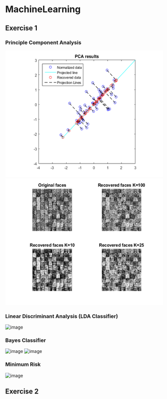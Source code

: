 # MachineLearning

## Exercise 1

### Principle Component Analysis

<img src="/photos/pca.png" width="500" height="400" />
<img src="/photos/pca_on_faces.png" width="500" height="400" />

### Linear Discriminant Analysis (LDA Classifier)
![image](https://user-images.githubusercontent.com/34278399/139542582-46dc23d9-4493-4bb4-bed9-e000d7859a4b.png)

### Bayes Classifier

![image](https://user-images.githubusercontent.com/34278399/139542592-8b60d7d7-e7a0-49eb-9e75-498155b64d09.png)
![image](https://user-images.githubusercontent.com/34278399/139542594-5fc0c040-cafa-4422-a2e3-c6027427cd23.png)

### Minimum Risk

![image](https://user-images.githubusercontent.com/34278399/139542595-a36e2c0b-1823-4186-8546-115860c53b47.png)

## Exercise 2
